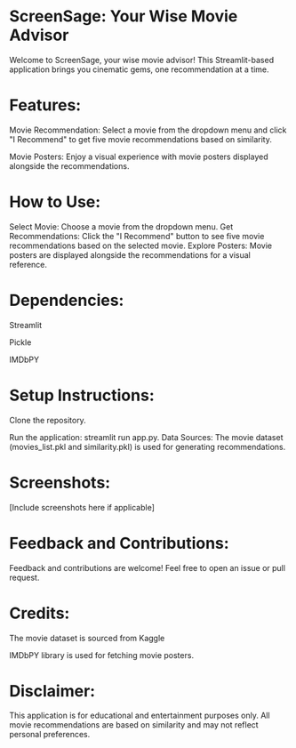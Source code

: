 # ScreenSage: Your Wise Movie Advisor


Welcome to ScreenSage, your wise movie advisor! This Streamlit-based application brings you cinematic gems, one recommendation at a time.

# Features:
Movie Recommendation: Select a movie from the dropdown menu and click "I Recommend" to get five movie recommendations based on similarity.

Movie Posters: Enjoy a visual experience with movie posters displayed alongside the recommendations.

# How to Use:

Select Movie: Choose a movie from the dropdown menu.
Get Recommendations: Click the "I Recommend" button to see five movie recommendations based on the selected movie.
Explore Posters: Movie posters are displayed alongside the recommendations for a visual reference.

# Dependencies:
Streamlit

Pickle

IMDbPY

# Setup Instructions:
Clone the repository.

Run the application: streamlit run app.py.
Data Sources:
The movie dataset (movies_list.pkl and similarity.pkl) is used for generating recommendations.

# Screenshots:
[Include screenshots here if applicable]

# Feedback and Contributions:
Feedback and contributions are welcome! Feel free to open an issue or pull request.

# Credits:

The movie dataset is sourced from Kaggle

IMDbPY library is used for fetching movie posters.

# Disclaimer:

This application is for educational and entertainment purposes only. All movie recommendations are based on similarity and may not reflect personal preferences.

